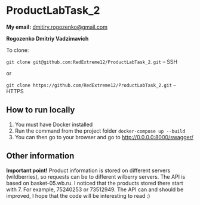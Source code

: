 # ProductLabTask_2

**My email:** dmitiry.rogozenko@gmail.com

**Rogozenko Dmitriy Vadzimavich**

To clone:

`git clone git@github.com:RedExtreme12/ProductLabTask_2.git` – SSH

or

`git clone https://github.com/RedExtreme12/ProductLabTask_2.git` – HTTPS

## How to run locally
1. You must have Docker installed
2. Run the command from the project folder `docker-compose up --build`
3. You can then go to your browser and go to http://0.0.0.0:8000/swagger/

## Other information
**Important point!** Product information is stored on different servers (wildberries), so requests can be to different wilberry servers. The API is based on basket-05.wb.ru. I noticed that the products stored there start with 7. For example, 75240253 or 73512949.
The API can and should be improved, I hope that the code will be interesting to read :)
